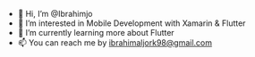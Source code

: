 - 👋 Hi, I’m @Ibrahimjo
- 👀 I’m interested in Mobile Development with Xamarin & Flutter
- 🌱 I’m currently learning more about Flutter
- 📫 You can reach me by ibrahimaljork98@gmail.com

<!---
Ibrahimjo/Ibrahimjo is a ✨ special ✨ repository because its `README.md` (this file) appears on your GitHub profile.
You can click the Preview link to take a look at your changes.
--->
